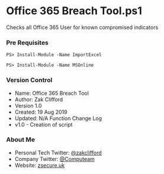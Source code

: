 # Office 365 Breach Tool.ps1

Checks all Office 365 User for known compromised indicators

### Pre Requisites 

```
PS> Install-Module -Name ImportExcel
```
```
PS> Install-Module -Name MSOnline 
```

### Version Control
- Name: Office 365 Breach Tool
- Author: Zak Clifford 
- Version 1.0
- Created: 19 Aug 2019
- Updated: N/A
Function Change Log 
- v1.0 - Creation of script


### About Me

* Personal Tech Twitter: [@zakclifford](https://twitter.com/zakclifford)
* Company Twitter: [@Computeam](https://twitter.com/computeam)
* Website: [zsecure.uk](https://zsecure.uk/)
